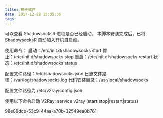 ```yaml
---
title: 梯子软件
date: 2017-12-28 15:35:36
tags:
---
```




可以查看 ShadowsocksR 进程是否已经启动。
本脚本安装完成后，已将 ShadowsocksR 自动加入开机自启动。

使用命令：
启动：/etc/init.d/shadowsocks start
停止：/etc/init.d/shadowsocks stop
重启：/etc/init.d/shadowsocks restart
状态：/etc/init.d/shadowsocks status

配置文件路径：/etc/shadowsocks.json
日志文件路径：/var/log/shadowsocks.log
代码安装目录：/usr/local/shadowsocks	


配置文件路径为 /etc/v2ray/config.json

使用以下命令启动 V2Ray:
service v2ray  (start|stop|restart|status)

98e89dcb-53c9-44aa-a70b-32549ea0b761